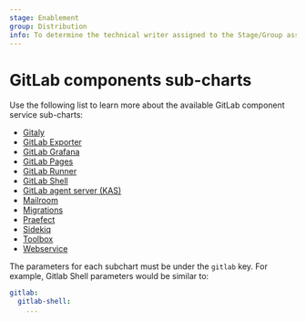 ```yaml
---
stage: Enablement
group: Distribution
info: To determine the technical writer assigned to the Stage/Group associated with this page, see https://about.gitlab.com/handbook/engineering/ux/technical-writing/#designated-technical-writers
---
```


# GitLab components sub-charts

Use the following list to learn more about the available GitLab component
service sub-charts:

- [Gitaly](gitaly/index.md)
- [GitLab Exporter](gitlab-exporter/index.md)
- [GitLab Grafana](gitlab-grafana/index.md)
- [GitLab Pages](gitlab-pages/index.md)
- [GitLab Runner](gitlab-runner/index.md)
- [GitLab Shell](gitlab-shell/index.md)
- [GitLab agent server (KAS)](kas/index.md)
- [Mailroom](mailroom/index.md)
- [Migrations](migrations/index.md)
- [Praefect](praefect/index.md)
- [Sidekiq](sidekiq/index.md)
- [Toolbox](toolbox/index.md)
- [Webservice](webservice/index.md)

The parameters for each subchart must be under the `gitlab` key. For example, 
Gitlab Shell parameters would be similar to:

```yaml
gitlab:
  gitlab-shell:
    ...
```
